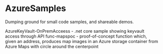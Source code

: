 # AzureSamples
Dumping ground for small code samples, and shareable demos. 

AzureKeyVault-OnPremAcceess - .net core sample showing keyvault access through API 
func-mapspoc - proof-of-concept function which, given an address, produces map images in an Azure storage container from Azure Maps with circle around the centerpoint 